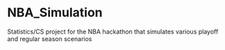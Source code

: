 # NBA_Simulation
Statistics/CS project for the NBA hackathon that simulates various playoff and regular season scenarios
